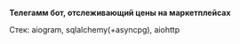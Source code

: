 **Телегамм бот, отслеживающий цены на маркетплейсах**

Стек: aiogram, sqlalchemy(+asyncpg), aiohttp 
